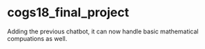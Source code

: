 # cogs18_final_project
Adding the previous chatbot, it can now handle basic mathematical compuations as well.
